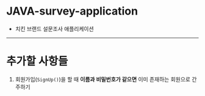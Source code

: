 # JAVA-survey-application
- 치킨 브랜드 설문조사 애플리케이션


<hr/>

# 추가할 사항들
1. 회원가입(`SignUp()`)을 할 때 **이름과 비밀번호가 같으면** 이미 존재하는 회원으로 간주하기
